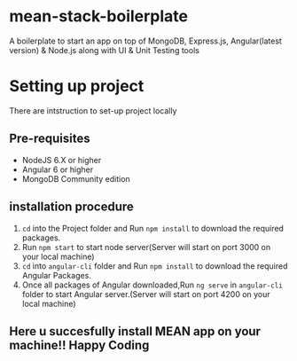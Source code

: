 # mean-stack-boilerplate
A boilerplate to start an app on top of MongoDB, Express.js, Angular(latest version) &amp; Node.js along with UI &amp; Unit Testing tools

# Setting up project
There are intstruction to set-up project locally

## Pre-requisites
* NodeJS 6.X or higher
* Angular 6 or higher
* MongoDB Community edition

## installation procedure
1. `cd` into the Project folder and Run `npm install` to download the required packages.
2. Run `npm start` to start node server(Server will start on port 3000 on your local machine)
3. `cd` into `angular-cli` folder and Run `npm install` to download the required Angular Packages.
4. Once all packages of Angular downloaded,Run `ng serve` in `angular-cli` folder to start Angular server.(Server will start on port 4200 on your local machine)

## Here u succesfully install MEAN app on your machine!! Happy Coding
